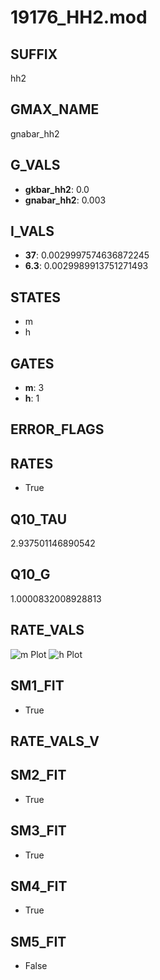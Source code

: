 # 19176_HH2.mod

## SUFFIX

hh2

## GMAX_NAME

gnabar_hh2

## G_VALS

- **gkbar_hh2**: 0.0
- **gnabar_hh2**: 0.003

## I_VALS

- **37**: 0.0029997574636872245
- **6.3**: 0.0029989913751271493

## STATES

- m
- h

## GATES

- **m**: 3
- **h**: 1

## ERROR_FLAGS


## RATES

- True

## Q10_TAU

2.937501146890542

## Q10_G

1.0000832008928813

## RATE_VALS

![m Plot](/Users/pbozelos/Dropbox/icg-Chai-Panos/supermodels/output_markdown_files/Na/19176_HH2.mod/images/m.png)
![h Plot](/Users/pbozelos/Dropbox/icg-Chai-Panos/supermodels/output_markdown_files/Na/19176_HH2.mod/images/h.png)

## SM1_FIT

- True

## RATE_VALS_V

## SM2_FIT

- True

## SM3_FIT

- True

## SM4_FIT

- True

## SM5_FIT

- False

